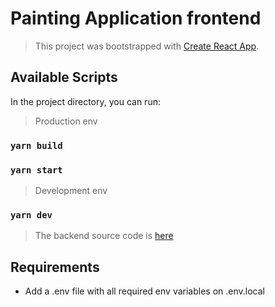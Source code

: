 # Painting Application frontend
> This project was bootstrapped with [Create React App](https://github.com/facebook/create-react-app).

## Available Scripts

In the project directory, you can run:

> Production env
### `yarn build`
### `yarn start`

> Development env
### `yarn dev`

> The backend source code is [here](https://github.com/snigdha-9/My_painting/tree/main/api)

## Requirements
- Add a .env file with all required env variables on .env.local

